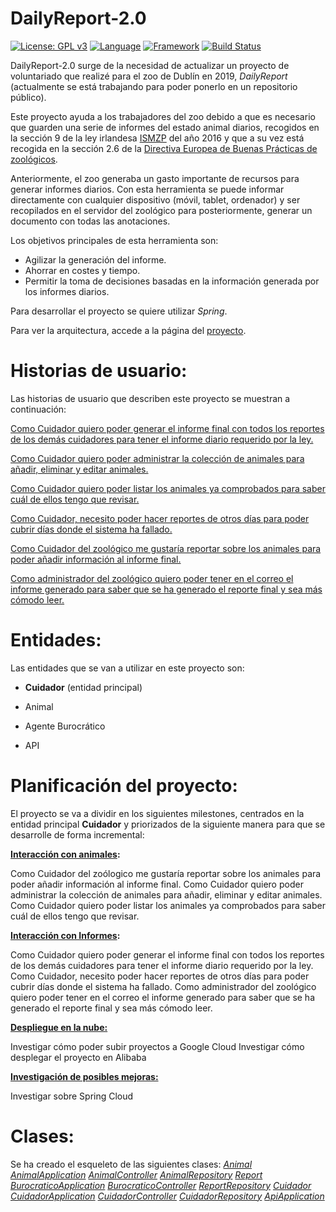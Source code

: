 # DailyReport-2.0

[![License: GPL v3](https://img.shields.io/badge/License-GPLv3-blue.svg)](https://www.gnu.org/licenses/gpl-3.0) [![Language](https://img.shields.io/badge/Language-Java-fd6a02.svg)](https://www.java.com/) [![Framework](https://img.shields.io/badge/Framework-Spring-brightgreen.svg)](https://spring.io/) [![Build Status](https://travis-ci.com/Guillergood/DailyReport-2.0.svg?branch=main)](https://travis-ci.com/Guillergood/DailyReport-2.0)

DailyReport-2.0 surge de la necesidad de actualizar un proyecto de voluntariado que realizé para el zoo de Dublín en 2019, *DailyReport* (actualmente se está trabajando para poder ponerlo en un repositorio público).

Este proyecto ayuda a los trabajadores del zoo debido a que es necesario que guarden una serie de informes del estado animal diarios, recogidos en la sección 9 de la ley irlandesa [ISMZP](https://www.npws.ie/sites/default/files/publications/pdf/ISMZP%202016.pdf) del año 2016 y que a su vez está recogida en la sección 2.6 de la [Directiva Europea de Buenas Prácticas de zoológicos](https://ec.europa.eu/environment/nature/pdf/EU_Zoos_Directive_Good_Practices.pdf). 

Anteriormente, el zoo generaba un gasto importante de recursos para generar informes diarios. Con esta herramienta se puede informar directamente con cualquier dispositivo (móvil, tablet, ordenador)  y ser recopilados en el servidor del zoológico para posteriormente, generar un documento con todas las anotaciones.

Los objetivos principales de esta herramienta son:
+ Agilizar la generación del informe.
+ Ahorrar en costes y tiempo.
+ Permitir la toma de decisiones basadas en la información generada por los informes diarios.

Para desarrollar el proyecto se quiere utilizar *Spring*.

Para ver la arquitectura, accede a la página del [proyecto](https://guillergood.github.io/DailyReport-2.0/docs/Arquitectura.html).


# Historias de usuario:

Las historias de usuario que describen este proyecto se muestran a continuación:

[Como Cuidador quiero poder generar el informe final con todos los reportes de los demás cuidadores para tener el informe diario requerido por la ley.](https://github.com/Guillergood/DailyReport-2.0/issues/11)

[Como Cuidador quiero poder administrar la colección de animales para añadir, eliminar y editar animales.](https://github.com/Guillergood/DailyReport-2.0/issues/12)

[Como Cuidador quiero poder listar los animales ya comprobados para saber cuál de ellos tengo que revisar.](https://github.com/Guillergood/DailyReport-2.0/issues/13)

[Como Cuidador, necesito poder hacer reportes de otros días para poder cubrir días donde el sistema ha fallado.](https://github.com/Guillergood/DailyReport-2.0/issues/17)

[Como Cuidador del zoológico me gustaría reportar sobre los animales para poder añadir información al informe final.](https://github.com/Guillergood/DailyReport-2.0/issues/10)

[Como administrador del zoológico quiero poder tener en el correo el informe generado para saber que se ha generado el reporte final y sea más cómodo leer.](https://github.com/Guillergood/DailyReport-2.0/issues/15)

# **Entidades:**

Las entidades que se van a utilizar en este proyecto son:

- **Cuidador** (entidad principal)
  
- Animal
  
- Agente Burocrático
  
- API

# **Planificación del proyecto:**

El proyecto se va a dividir en los siguientes milestones, centrados en la entidad principal **Cuidador** y priorizados de la siguiente manera para que se desarrolle de forma incremental:

**[Interacción con animales](https://github.com/Guillergood/DailyReport-2.0/milestone/6):**

Como Cuidador del zoólogico me gustaría reportar sobre los animales para poder añadir información al informe final.
Como Cuidador quiero poder administrar la colección de animales para añadir, eliminar y editar animales.
Como Cuidador quiero poder listar los animales ya comprobados para saber cuál de ellos tengo que revisar.

**[Interacción con Informes](https://github.com/Guillergood/DailyReport-2.0/milestone/7):**

Como Cuidador quiero poder generar el informe final con todos los reportes de los demás cuidadores para tener el informe diario requerido por la ley.
Como Cuidador, necesito poder hacer reportes de otros días para poder cubrir días donde el sistema ha fallado.
Como administrador del zoológico quiero poder tener en el correo el informe generado para saber que se ha generado el reporte final y sea más cómodo leer.


**[Despliegue en la nube:](https://github.com/Guillergood/DailyReport-2.0/milestone/9)**

Investigar cómo poder subir proyectos a Google Cloud
Investigar cómo desplegar el proyecto en Alibaba

**[Investigación de posibles mejoras:](https://github.com/Guillergood/DailyReport-2.0/milestone/10)**

Investigar sobre Spring Cloud



# **Clases:**
Se ha creado el esqueleto de las siguientes clases:
  [*Animal*](https://github.com/Guillergood/DailyReport-2.0/blob/main/Animal/Animal.java)
  [*AnimalApplication*](https://github.com/Guillergood/DailyReport-2.0/blob/main/Animal/AnimalApplication.java)
  [*AnimalController*](https://github.com/Guillergood/DailyReport-2.0/blob/main/Animal/AnimalController.java)
  [*AnimalRepository*](https://github.com/Guillergood/DailyReport-2.0/blob/main/Animal/AnimalRepository.java)
  [*Report*](https://github.com/Guillergood/DailyReport-2.0/blob/main/Burocratico/Report.java)
  [*BurocraticoApplication*](https://github.com/Guillergood/DailyReport-2.0/blob/main/Burocratico/BurocraticoApplication.java)
  [*BurocraticoController*](https://github.com/Guillergood/DailyReport-2.0/blob/main/Burocratico/BurocraticoController.java)
  [*ReportRepository*](https://github.com/Guillergood/DailyReport-2.0/blob/main/Burocratico/ReportRepository.java)
  [*Cuidador*](https://github.com/Guillergood/DailyReport-2.0/blob/main/Cuidador/Cuidador.java)
  [*CuidadorApplication*](https://github.com/Guillergood/DailyReport-2.0/blob/main/Cuidador/CuidadorApplication.java)
  [*CuidadorController*](https://github.com/Guillergood/DailyReport-2.0/blob/main/Cuidador/CuidadorController.java)
  [*CuidadorRepository*](https://github.com/Guillergood/DailyReport-2.0/blob/main/Cuidador/CuidadorRepository.java)
  [*ApiApplication*](https://github.com/Guillergood/DailyReport-2.0/blob/main/API/ApiApplication.java)

